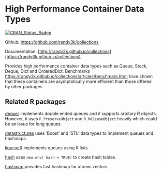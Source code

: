 
<!-- README.md is generated from README.Rmd. Please edit that file -->

# High Performance Container Data Types

[![CRAN\_Status\_Badge](http://www.r-pkg.org/badges/version/collections)](https://cran.r-project.org/package=collections)

Github: <https://github.com/randy3k/collections>

Documentation:
[http://randy3k.github.io/collections](https://randy3k.github.io/collections)

Provides high performance container data types such as Queue, Stack,
Deque, Dict and OrderedDict. Benchmarks
<https://randy3k.github.io/collections/articles/benchmark.html> have
shown that these containers are asymptotically more efficient than those
offered by other packages.

## Related R packages

[dequer](https://CRAN.R-project.org/package=dequer) implements double
ended queues and it supports arbitary R objects. However, it uses
`R_PreserveObject` and `R_ReleaseObject` heavily which could be an issue
for long queues.

[datastructures](https://CRAN.R-project.org/package=datastructures) uses
‘Boost’ and ‘STL’ data types to implement queues and hashmaps.

[liqueueR](https://CRAN.R-project.org/package=liqueueR) implements
queues using R lists.

[hash](https://CRAN.R-project.org/package=hash) uses `new.env( hash =
TRUE)` to create hash tables.

[hashmap](https://CRAN.R-project.org/package=hashmap) provides fast
hashmap for atomic vectors.
